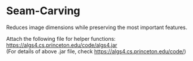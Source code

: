 # Seam-Carving
Reduces image dimensions while preserving the most important features.

Attach the following file for helper functions: https://algs4.cs.princeton.edu/code/algs4.jar <br>
(For details of above .jar file, check https://algs4.cs.princeton.edu/code/)
